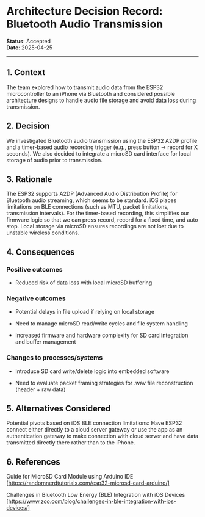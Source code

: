 # Architecture Decision Record: Bluetooth Audio Transmission

**Status**: Accepted  
**Date**: 2025-04-25  

---

## 1. Context

The team explored how to transmit audio data from the ESP32 microcontroller to an iPhone via Bluetooth and considered possible architecture designs to handle audio file storage and avoid data loss during transmission.
## 2. Decision

We investigated Bluetooth audio transmission using the ESP32 A2DP profile and a timer-based audio recording trigger (e.g., press button → record for X seconds). We also decided to integrate a microSD card interface for local storage of audio prior to transmission.
## 3. Rationale

The ESP32 supports A2DP (Advanced Audio Distribution Profile) for Bluetooth audio streaming, which seems to be standard. iOS places limitations on BLE connections (such as MTU, packet limitations, transmission intervals). 
For the timer-based recording, this simplifies our firmware logic so that we can press record, record for a fixed time, and auto stop. Local storage via microSD ensures recordings are not lost due to unstable wireless conditions.

## 4. Consequences


### Positive outcomes

- Reduced risk of data loss with local microSD buffering

### Negative outcomes
- Potential delays in file upload if relying on local storage

- Need to manage microSD read/write cycles and file system handling

- Increased firmware and hardware complexity for SD card integration and buffer management

### Changes to processes/systems
- Introduce SD card write/delete logic into embedded software

- Need to evaluate packet framing strategies for .wav file reconstruction (header + raw data)

## 5. Alternatives Considered

Potential pivots based on iOS BLE connection limitations:  Have ESP32 connect either directly to a cloud server gateway or use the app as an authentication gateway to make connection with cloud server and have data transmitted directly there rather than to the iPhone.

## 6. References
Guide for MicroSD Card Module using Arduino IDE
[https://randomnerdtutorials.com/esp32-microsd-card-arduino/]

Challenges in Bluetooth Low Energy (BLE) Integration with iOS Devices
[https://www.zco.com/blog/challenges-in-ble-integration-with-ios-devices/]
